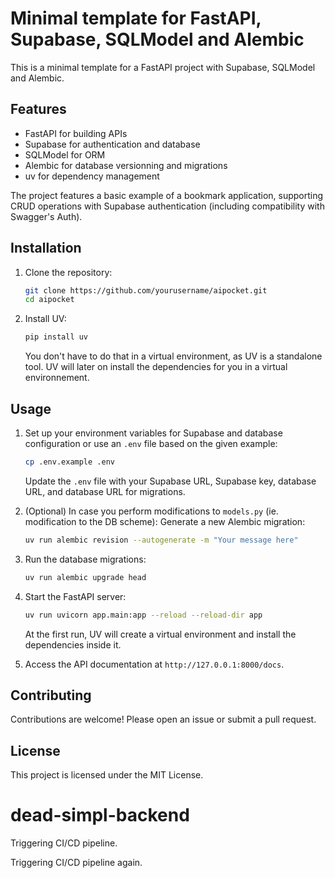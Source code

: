 # Minimal template for FastAPI, Supabase, SQLModel and Alembic

This is a minimal template for a FastAPI project with Supabase, SQLModel and Alembic.

## Features

- FastAPI for building APIs
- Supabase for authentication and database
- SQLModel for ORM
- Alembic for database versionning and migrations
- uv for dependency management

The project features a basic example of a bookmark application, supporting CRUD operations with Supabase authentication (including compatibility with Swagger's Auth).

## Installation

1. Clone the repository:
    ```bash
    git clone https://github.com/yourusername/aipocket.git
    cd aipocket
    ```

2. Install UV:
    ```bash
    pip install uv
    ```
    You don't have to do that in a virtual environment, as UV is a standalone tool.
    UV will later on install the dependencies for you in a virtual environnement.

## Usage

1. Set up your environment variables for Supabase and database configuration or use an `.env` file based on the given example:
    ```bash
    cp .env.example .env
    ```

    Update the `.env` file with your Supabase URL, Supabase key, database URL, and database URL for migrations.

2. (Optional) In case you perform modifications to `models.py` (ie. modification to the DB scheme): Generate a new Alembic migration:
    ```bash
    uv run alembic revision --autogenerate -m "Your message here"
    ```

3. Run the database migrations:
    ```bash
    uv run alembic upgrade head
    ```

4. Start the FastAPI server:
    ```bash
    uv run uvicorn app.main:app --reload --reload-dir app
    ```
    At the first run, UV will create a virtual environment and install the dependencies inside it.

5. Access the API documentation at `http://127.0.0.1:8000/docs`.

## Contributing

Contributions are welcome! Please open an issue or submit a pull request.

## License

This project is licensed under the MIT License.
# dead-simpl-backend

Triggering CI/CD pipeline.

Triggering CI/CD pipeline again.
